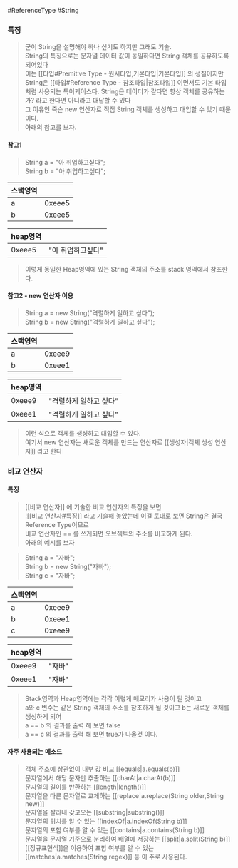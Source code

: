 #ReferenceType #String
### 특징
> 굳이 String을 설명해야 하나 싶기도 하지만 그래도 기술.  
> String의 특징으로는 문자열 데이터 값이 동일하다면 String 객체를 공유하도록 되어있다  
> 이는 [[타입#Premitive Type - 원시타입,기본타입|기본타입]] 의 성질이지만 String은 [[타입#Reference Type - 참조타입|참조타입]] 이면서도 기본 타입처럼 사용되는 특이케이스다.
> String은 데이터가 같다면 항상 객체를 공유하는가? 라고 한다면 아니라고 대답할 수 있다  
> 그 이유인 즉슨 new 연산자로 직접 String 객체를 생성하고 대입할 수 있기 때문이다.  
> 아래의 참고를 보자.

#### 참고1
> String a = "아 취업하고싶다";  
> String b = "아 취업하고싶다";  


|스택영역| |
|---|---|
|a|0xeee5|
|b|0xeee5|

|heap영역| |
|---|---|
|0xeee5|"아 취업하고싶다"|

> 이렇게 동일한 Heap영역에 있는 String 객체의 주소를 stack 영역에서 참조한다.

#### 참고2 - new 연산자 이용
> String a = new String("격렬하게 일하고 싶다");  
> String b = new String("격렬하게 일하고 싶다");  

|스택영역| |
|---|---|
|a|0xeee9|
|b|0xeee1|

|heap영역| |
|---|---|
|0xeee9|"격렬하게 일하고 싶다"|
|0xeee1|"격렬하게 일하고 싶다"|
> 이런 식으로 객체를 생성하고 대입할 수 있다.    
> 여기서 new 연산자는 새로운 객체를 만드는 연산자로 [[생성자|객체 생성 연산자]] 라고 한다

### 비교 연산자
#### 특징
> [[비교 연산자]] 에 기술한 비교 연산자의 특징을 보면  
![[비교 연산자#특징]]
>라고 기술해 놓았는데 이걸 토대로 보면 String은 결국 Reference Type이므로  
>비교 연산자인 == 를 쓰게되면 오브젝트의 주소를 비교하게 된다.   
>아래의 예시를 보자  

> String a = "자바";  
> String b = new String("자바");  
> String c = "자바";

|스택영역| |
|---|---|
|a|0xeee9|
|b|0xeee1|
|c|0xeee9|

|heap영역| |
|---|---|
|0xeee9|"자바"|
|0xeee1|"자바"|

> Stack영역과 Heap영역에는 각각 이렇게 메모리가 사용이 될 것이고  
> a와 c 변수는 같은 String 객체의 주소를 참조하게 될 것이고 b는 새로운 객체를 생성하게 되어  
> a == b 의 결과를 출력 해 보면  false  
> a == c 의 결과를 출력 해 보면 true가 나올것 이다.


#### 자주 사용되는 메소드
> 객체 주소에 상관없이 내부 값 비교 [[equals|a.equals(b)]]  
> 문자열에서 해당 문자만 추출하는 [[charAt|a.charAt(b)]]  
> 문자열의 길이를 반환하는 [[length|length()]]  
> 문자열을 다른 문자열로 교체하는 [[replace|a.replace(String older,String new)]]  
> 문자열을 잘라내 갖고오는 [[substring|substring()]]  
> 문자열의 위치를 알 수 있는 [[indexOf|a.indexOf(String b)]]  
> 문자열의 포함 여부를 알 수 있는 [[contains|a.contains(String b)]]  
> 문자열을 문자열 기준으로 분리하여 배열에 저장하는 [[split|a.split(String b)]]  
> [[정규표현식]]을 이용하여 포함 여부를 알 수 있는 [[matches|a.matches(String regex)]]
> 등 이 주로 사용된다.